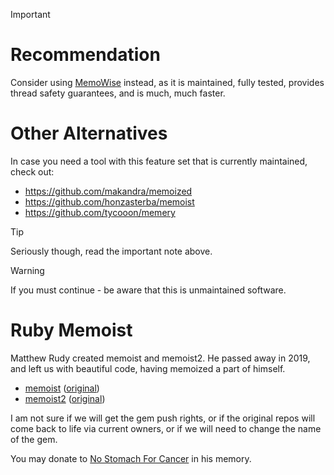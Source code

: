 > [!IMPORTANT]
>
> # Recommendation
>
> Consider using [MemoWise](https://github.com/panorama-ed/memo_wise) instead, as it is maintained, fully tested, provides thread safety guarantees, and is much, much faster.
>
> # Other Alternatives
>
> In case you need a tool with this feature set that is currently maintained, check out:
> * https://github.com/makandra/memoized
> * https://github.com/honzasterba/memoist
> * https://github.com/tycooon/memery

> [!TIP]  
> Seriously though, read the important note above.

> [!WARNING]  
> If you must continue - be aware that this is unmaintained software.

# Ruby Memoist

Matthew Rudy created memoist and memoist2.  He passed away in 2019, and left us with beautiful code, having memoized a part of himself.

- [memoist](https://github.com/memoist/memoist) ([original](https://github.com/matthewrudy/memoist))
- [memoist2](https://github.com/memoist/memoist2) ([original](https://github.com/matthewrudy/memoist2))

I am not sure if we will get the gem push rights, or if the original repos will come back to life via current owners, or if we will need to change the name of the gem.

You may donate to [No Stomach For Cancer](https://www.justgiving.com/fundraising/inmemoryofmatthewjacobs) in his memory.

